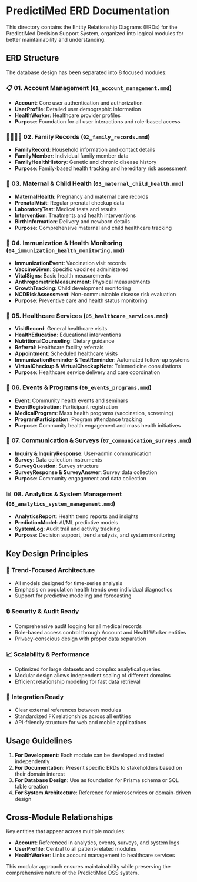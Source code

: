 # PredictiMed ERD Documentation

This directory contains the Entity Relationship Diagrams (ERDs) for the PredictiMed Decision Support System, organized into logical modules for better maintainability and understanding.

## ERD Structure

The database design has been separated into 8 focused modules:

### 📋 01. Account Management (`01_account_management.mmd`)

-   **Account**: Core user authentication and authorization
-   **UserProfile**: Detailed user demographic information
-   **HealthWorker**: Healthcare provider profiles
-   **Purpose**: Foundation for all user interactions and role-based access

### 👨‍👩‍👧‍👦 02. Family Records (`02_family_records.mmd`)

-   **FamilyRecord**: Household information and contact details
-   **FamilyMember**: Individual family member data
-   **FamilyHealthHistory**: Genetic and chronic disease history
-   **Purpose**: Family-based health tracking and hereditary risk assessment

### 🤱 03. Maternal & Child Health (`03_maternal_child_health.mmd`)

-   **MaternalHealth**: Pregnancy and maternal care records
-   **PrenatalVisit**: Regular prenatal checkup data
-   **LaboratoryTest**: Medical tests and results
-   **Intervention**: Treatments and health interventions
-   **BirthInformation**: Delivery and newborn details
-   **Purpose**: Comprehensive maternal and child healthcare tracking

### 💉 04. Immunization & Health Monitoring (`04_immunization_health_monitoring.mmd`)

-   **ImmunizationEvent**: Vaccination visit records
-   **VaccineGiven**: Specific vaccines administered
-   **VitalSigns**: Basic health measurements
-   **AnthropometricMeasurement**: Physical measurements
-   **GrowthTracking**: Child development monitoring
-   **NCDRiskAssessment**: Non-communicable disease risk evaluation
-   **Purpose**: Preventive care and health status monitoring

### 🏥 05. Healthcare Services (`05_healthcare_services.mmd`)

-   **VisitRecord**: General healthcare visits
-   **HealthEducation**: Educational interventions
-   **NutritionalCounseling**: Dietary guidance
-   **Referral**: Healthcare facility referrals
-   **Appointment**: Scheduled healthcare visits
-   **ImmunizationReminder & TestReminder**: Automated follow-up systems
-   **VirtualCheckup & VirtualCheckupNote**: Telemedicine consultations
-   **Purpose**: Healthcare service delivery and care coordination

### 📅 06. Events & Programs (`06_events_programs.mmd`)

-   **Event**: Community health events and seminars
-   **EventRegistration**: Participant registration
-   **MedicalProgram**: Mass health programs (vaccination, screening)
-   **ProgramParticipation**: Program attendance tracking
-   **Purpose**: Community health engagement and mass health initiatives

### 💬 07. Communication & Surveys (`07_communication_surveys.mmd`)

-   **Inquiry & InquiryResponse**: User-admin communication
-   **Survey**: Data collection instruments
-   **SurveyQuestion**: Survey structure
-   **SurveyResponse & SurveyAnswer**: Survey data collection
-   **Purpose**: Community engagement and data collection

### 📊 08. Analytics & System Management (`08_analytics_system_management.mmd`)

-   **AnalyticsReport**: Health trend reports and insights
-   **PredictionModel**: AI/ML predictive models
-   **SystemLog**: Audit trail and activity tracking
-   **Purpose**: Decision support, trend analysis, and system monitoring

## Key Design Principles

### 🎯 Trend-Focused Architecture

-   All models designed for time-series analysis
-   Emphasis on population health trends over individual diagnostics
-   Support for predictive modeling and forecasting

### 🔒 Security & Audit Ready

-   Comprehensive audit logging for all medical records
-   Role-based access control through Account and HealthWorker entities
-   Privacy-conscious design with proper data separation

### 📈 Scalability & Performance

-   Optimized for large datasets and complex analytical queries
-   Modular design allows independent scaling of different domains
-   Efficient relationship modeling for fast data retrieval

### 🔄 Integration Ready

-   Clear external references between modules
-   Standardized FK relationships across all entities
-   API-friendly structure for web and mobile applications

## Usage Guidelines

1. **For Development**: Each module can be developed and tested independently
2. **For Documentation**: Present specific ERDs to stakeholders based on their domain interest
3. **For Database Design**: Use as foundation for Prisma schema or SQL table creation
4. **For System Architecture**: Reference for microservices or domain-driven design

## Cross-Module Relationships

Key entities that appear across multiple modules:

-   **Account**: Referenced in analytics, events, surveys, and system logs
-   **UserProfile**: Central to all patient-related modules
-   **HealthWorker**: Links account management to healthcare services

This modular approach ensures maintainability while preserving the comprehensive nature of the PredictiMed DSS system.
